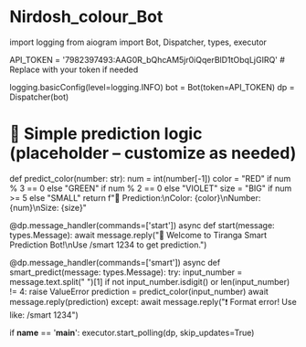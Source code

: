 # Nirdosh_colour_Bot
import logging
from aiogram import Bot, Dispatcher, types, executor

API_TOKEN = '7982397493:AAG0R_bQhcAM5jr0iQqerBlD1tObqLjGIRQ'  # Replace with your token if needed

logging.basicConfig(level=logging.INFO)
bot = Bot(token=API_TOKEN)
dp = Dispatcher(bot)

# 🔮 Simple prediction logic (placeholder – customize as needed)
def predict_color(number: str):
    num = int(number[-1])
    color = "RED" if num % 3 == 0 else "GREEN" if num % 2 == 0 else "VIOLET"
    size = "BIG" if num >= 5 else "SMALL"
    return f"🎯 Prediction:\nColor: {color}\nNumber: {num}\nSize: {size}"

@dp.message_handler(commands=['start'])
async def start(message: types.Message):
    await message.reply("👋 Welcome to Tiranga Smart Prediction Bot!\nUse /smart 1234 to get prediction.")

@dp.message_handler(commands=['smart'])
async def smart_predict(message: types.Message):
    try:
        input_number = message.text.split(" ")[1]
        if not input_number.isdigit() or len(input_number) != 4:
            raise ValueError
        prediction = predict_color(input_number)
        await message.reply(prediction)
    except:
        await message.reply("❗ Format error! Use like: /smart 1234")

if __name__ == '__main__':
    executor.start_polling(dp, skip_updates=True) 
